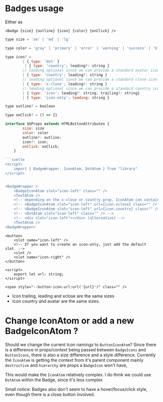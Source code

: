 # Badges usage

Either as

```svelte
<Badge {size} {outline} {icon} {color} {onClick} />
```

````js
type size = 'sm' | 'md' | 'lg'

type color = 'gray' | 'primary' | 'error' | 'warning' | 'success' | 'blue gray' | 'blue light' | 'blue' | 'indigo' | 'purple' | 'pink' | 'rosé' | 'orange'

type icon? =
		| { type: 'dot' }
         | { type: 'country'; leading?: string }
        // leading optional since we can provide a standard avatar icon
        | { type: 'country'; leading?: string }
        // leading optional since we can provide a standard close icon
        | { type: 'x-close'; leading?: string }
        // leading optional since we can provide a standard country icon
		| { type: 'icon'; leading?: string; trailing?: string}
        | { type: 'icon-only'; leading: string }

type outline? = boolean

type onClick? = () => {}

interface $$Props extends HTMLButtonAttributes {
        size: size
        color: color
		outline?: outline;
		icon?: icon;
        onClick: onClick;
	}

```svelte
<script>
    import { BadgeWrapper, IconAtom, DotAtom } from "library"
</script>


<BadgeWrapper >
    <BadgeIconAtom slot="icon-left" class="" />
    <TextAtom />
    <!-- depending on the x-close or country prop, IconAtom can contain default url -->
    <!-- <BadgeIconAtom slot="icon-left" url={icon.xclose} class="" /> -->
    <!-- <BadgeIconAtom slot="icon-left" url={icon.country} class="" /> -->
    <!-- <DotAtom slot="icon-left" class="" /> -->
    <!-- <div slot="icon-left"></div> (alternative) -->
    <TextAtom />
<BadgeWrapper>
````

```svelte BadgeWrapper
<button>
	<slot name="icon-left" />
	<!-- If you want to create an icon-only, just add the default slot. -->
	<slot />
	<slot name="icon-right" />
</button>
```

```svelte BadgeIconAtom
<script>
	export let url: string;
</script>

<span style="--button-icon-url:url('{url}')" class="" />
```

- Icon trailing, leading and xclose are the same sizes
- Icon country and avatar are the same sizes.

# Change IconAtom or add a new BadgeIconAtom ?

Should we change the current Icon namings to `ButtonIconAtom`? Since there is a difference in props/context being passed between `BadgeIcons` and `ButtonIcons`, there is also a size difference and a style difference. Currently the `IconAtom` is getting the context from it's parent component mainly `destructive` and `hierarchy` are props a `BadgeIcon` won't have,

This would make the `IconAtom` relatively complex.
I do think we could use `DotAtom` within the Badge, since it's less complex

Small notice: Badges also don't seem to have a hover/focus/click style, even though there is a close button involved.
